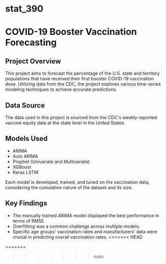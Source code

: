 # stat_390
# COVID-19 Booster Vaccination Forecasting

## Project Overview
This project aims to forecast the percentage of the U.S. state and territory populations that have received their first booster COVID-19 vaccination dose. Utilizing data from the CDC, the project explores various time-series modeling techniques to achieve accurate predictions.

## Data Source
The data used in this project is sourced from the CDC's weekly-reported vaccine equity data at the state level in the United States.

## Models Used
- ARIMA
- Auto ARIMA
- Prophet (Univariate and Multivariate)
- XGBoost
- Keras LSTM

Each model is developed, trained, and tuned on the vaccination data, considering the cumulative nature of the dataset and its size.

## Key Findings
- The manually trained ARIMA model displayed the best performance in terms of RMSE.
- Overfitting was a common challenge across multiple models.
- Specific age groups' vaccination rates and manufacturers' data were crucial in predicting overall vaccination rates.
<<<<<<< HEAD

=======
>>>>>>> main
